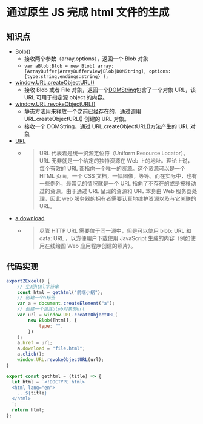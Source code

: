 # 通过原生 JS 完成 html 文件的生成

## 知识点

- [Bolb()](https://developer.mozilla.org/zh-CN/docs/Web/API/Blob/Blob)
  - 接收两个参数（array,options），返回一个 Blob 对象
  - `var aBlob:Blob = new Blob( array:[ArrayBuffer|ArrayBufferView|Blob|DOMString], options:{type:string,endings:string} );`
- [window.URL.createObjectURL()](https://developer.mozilla.org/zh-CN/docs/Web/API/URL/createObjectURL)
  - 接收 Blob 或者 File 对象，返回一个[DOMString](https://developer.mozilla.org/zh-CN/docs/Web/API/DOMString)包含了一个对象 URL，该 URL 可用于指定源 object 的内容。
- [window.URL.revokeObjectURL()](https://developer.mozilla.org/zh-CN/docs/Web/API/URL/revokeObjectURL)
  - 静态方法用来释放一个之前已经存在的、通过调用 URL.createObjectURL() 创建的 URL 对象。
  - 接收一个 DOMString，通过 URL.createObjectURL()方法产生的 URL 对象
- [URL](https://developer.mozilla.org/zh-CN/docs/Learn/Common_questions/What_is_a_URL)
  - > URL 代表着是统一资源定位符（Uniform Resource Locator）。URL 无非就是一个给定的独特资源在 Web 上的地址。理论上说，每个有效的 URL 都指向一个唯一的资源。这个资源可以是一个 HTML 页面，一个 CSS 文档，一幅图像，等等。而在实际中，也有一些例外，最常见的情况就是一个 URL 指向了不存在的或是被移动过的资源。由于通过 URL 呈现的资源和 URL 本身由 Web 服务器处理，因此 web 服务器的拥有者需要认真地维护资源以及与它关联的 URL。
- [a.download](https://developer.mozilla.org/zh-CN/docs/Web/HTML/Element/a#attr-download)
  - > 尽管 HTTP URL 需要位于同一源中，但是可以使用 blob: URL 和 data: URL ，以方便用户下载使用 JavaScript 生成的内容（例如使用在线绘图 Web 应用程序创建的照片）。

## 代码实现

```js
export2Excel() {
    // 生成html字符串
    const html = gethtml("前端小蜗");
    // 创建一个a标签
    var a = document.createElement("a");
    // 创建一个包含blob对象的url
    var url = window.URL.createObjectURL(
        new Blob([html], {
            type: "",
        })
    );
    a.href = url;
    a.download = "file.html";
    a.click();
    window.URL.revokeObjectURL(url);
}
```

```js
export const gethtml = (title) => {
  let html = `<!DOCTYPE html>
  <html lang="en">
    ...${title}
  </html>
  `;
  return html;
};
```
